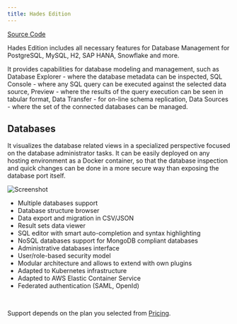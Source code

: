 ```yaml
---
title: Hades Edition
---
```


<div class="product-tag"><a href="https://github.com/codbex/codbex-hades" target="_blank" class="product-link">Source Code</a></div>

Hades Edition includes all necessary features for Database Management for PostgreSQL, MySQL, H2, SAP HANA, Snowflake and more.

It provides capabilities for database modeling and management, such as Database Explorer - where the database metadata can be inspected, SQL Console - where any SQL query can be executed against the selected data source, Preview - where the results of the query execution can be seen in tabular format, Data Transfer - for on-line schema replication, Data Sources - where the set of the connected databases can be managed.

<section>
    <div class="container flex">
        <div class="text">
            <h2>Databases</h2>
            <p>It visualizes the database related views in a specialized perspective focused on the database 
            administrator tasks. It can be easily deployed on any hosting environment as a Docker container, 
            so that the database inspection and quick changes can be done in a more secure way than exposing 
            the database port itself.</p>
        </div>
        <div class="image">
            <img src="{{ site.baseurl }}/images/features/database-perspective.png" alt="Screenshot" class="screenshot editable" />
        </div>
    </div>
</section>

* Multiple databases support
* Database structure browser
* Data export and migration in CSV/JSON
* Result sets data viewer
* SQL editor with smart auto-completion and syntax highlighting
* NoSQL databases support for MongoDB compliant databases
* Administrative databases interface
* User/role-based security model
* Modular architecture and allows to extend with own plugins
* Adapted to Kubernetes infrastructure
* Adapted to AWS Elastic Container Service
* Federated authentication (SAML, OpenId)

<br>

Support depends on the plan you selected from <a href="https://www.codbex.com/pricing/">Pricing</a>.

